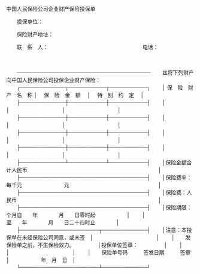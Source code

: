 



中国人民保险公司企业财产保险投保单



 

　　投保单位：

　　保险财产地址：

　　联　系　人：　　　　　　　　　　　　　　　　　　电话：

　　


　　────────────────────────────────────
　　兹将下列财产向中国人民保险公司投保企业财产保险：
　　┌────────────┬──────────┬──────────┐
　　│ 保　险　财　产　名　称 │　 保　险　金　额　 │　 特　别　约　定　 │
　　├────────────┼──────────┼──────────┤
　　│　　　　　　　　　　　　│　　　　　　　　　　│　　　　　　　　　　│
　　├────────────┼──────────┼──────────┤
　　│　　　　　　　　　　　　│　　　　　　　　　　│　　　　　　　　　　│
　　├────────────┼──────────┼──────────┤
　　│　　　　　　　　　　　　│　　　　　　　　　　│　　　　　　　　　　│
　　├────────────┼──────────┼──────────┤
　　│　　　　　　　　　　　　│　　　　　　　　　　│　　　　　　　　　　│
　　├────────────┴──────────┴──────────┤
　　│保险金额合计人民币　　　　　　　　　　　　　　　　　　　　　　　　　│
　　├──────────────────────────────────┤
　　│保险费率：每千元　　　　　　　　元　　　　　　　　　　　　　　　　　│
　　├──────────────────────────────────┤
　　│保险费：人民币　　　　　　　　　　　　　　　　　　　　　　　　　　　│
　　├──────────────────────────────────┤
　　│保险期限：　　　　　　个月自　　年　　　　月　　日零时起　　　　　　│
　　│　　　　　　　　　　　　　至　　年　　　　月　　日二十四时止　　　　│
　　├─────────────────────┬────────────┤
　　│注意：本投保单在未经保险公司同意，或未签　│　　　　　　　　　　　　│
　　│　　发保险单之前，不生保险效力。　　　　　│投保单位签章：　　　　　│
　　│　　　　　　　　　　　　　　　　　　　　　│　　　　　　　　　　　　│
　　│　　保险单号码　　　签发日期　　　签章　　│　　　　　　年　月　日　│
　　└─────────────────────┴────────────┘
　　


　　